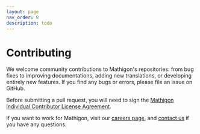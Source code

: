 ```yaml
---
layout: page
nav_order: 8
description: todo
---
```


# Contributing

We welcome community contributions to Mathigon's repositories: from bug fixes to improving
documentations, adding new translations, or developing entirely new features. If you find any bugs
or errors, please file an issue on GitHub.

Before submitting a pull request, you will need to sign the [Mathigon Individual Contributor License
Agreement](https://gist.github.com/plegner/5ad5b7be2948a4ad073c50b15ac01d39).

If you want to work for Mathigon, visit our [careers page](https://mathigon.org/careers), and
[contact us](mailto:dev@mathigon.org) if you have any questions.
